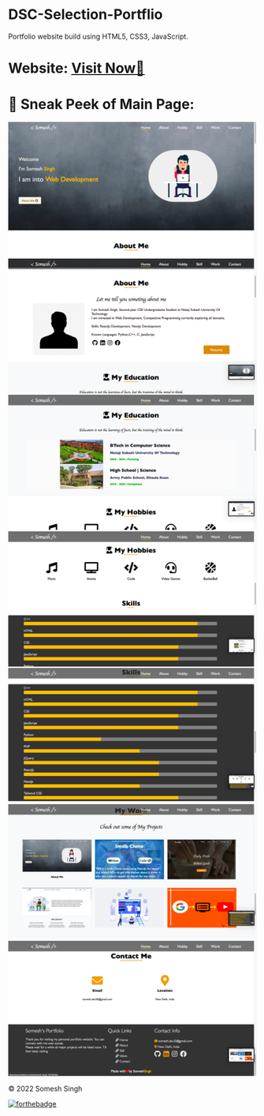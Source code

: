 # DSC-Selection-Portflio
Portfolio website build using HTML5, CSS3, JavaScript.
# Website: <a href="https://someshsingh2620.github.io/DSC-Selection-Portfolio/">Visit Now🚀</a>
# 📌 Sneak Peek of Main Page:
<img src="/img/for_readme/Screenshot%202022-01-28%20at%205.17.19%20PM.png">
<img src="/img/for_readme/Screenshot%202022-01-28%20at%205.17.24%20PM.png">
<img src="/img/for_readme/Screenshot%202022-01-28%20at%205.17.27%20PM.png">
<img src="/img/for_readme/Screenshot%202022-01-28%20at%205.17.30%20PM.png">
<img src="/img/for_readme/Screenshot%202022-01-28%20at%205.17.35%20PM.png">
<img src="/img/for_readme/Screenshot%202022-01-28%20at%205.17.41%20PM.png">
<img src="/img/for_readme/Screenshot%202022-01-28%20at%205.17.45%20PM.png">


© 2022 Somesh Singh


[![forthebadge](https://forthebadge.com/images/badges/built-with-love.svg)](https://forthebadge.com)
